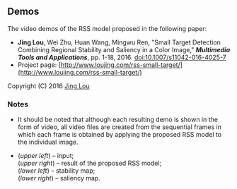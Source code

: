 ## Demos

The video demos of the RSS model proposed in the following paper:

 - **Jing Lou**, Wei Zhu, Huan Wang, Mingwu Ren, "Small Target Detection Combining Regional Stability and Saliency in a Color Image," ***Multimedia Tools and Applications***, pp. 1-18, 2016. [doi:10.1007/s11042-016-4025-7](http://link.springer.com/article/10.1007/s11042-016-4025-7)
 - Project page: [http://www.loujing.com/rss-small-target/](http://www.loujing.com/rss-small-target/)

Copyright (C) 2016 [Jing Lou](http://www.loujing.com)


### Notes

 - It should be noted that although each resulting demo is shown in the form of video, all video files are created from the sequential frames in which each frame is obtained by applying the proposed RSS model to the individual image.

 - (*upper left*) – input;<br/>(*upper right*) – result of the proposed RSS model;<br/>(*lower left*) – stability map;<br/>(*lower right*) – saliency map.
